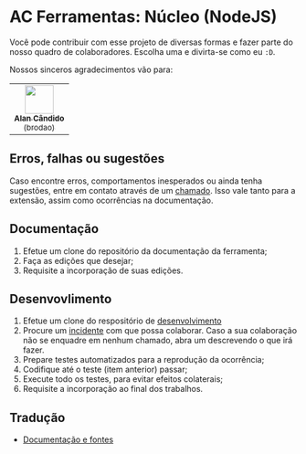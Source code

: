 # AC Ferramentas: Núcleo (NodeJS)

Você pode contribuir com esse projeto de diversas formas e fazer parte do nosso quadro de colaboradores. Escolha uma e divirta-se como eu `:D`.

Nossos sinceros agradecimentos vão para:

<!-- ALL-CONTRIBUTORS-LIST:START - Do not remove or modify this section -->
<!-- prettier-ignore-start -->
<!-- markdownlint-disable -->
<table>
  <tr>
    <td align="center"><a href="https://github.com/brodao" target="_brank"><img src="https://avatars0.githubusercontent.com/u/949914?v=4" width="50px;" alt=""/><br /><sub><b>Alan Cândido</b><br>(brodao)</sub></a></td>
  </tr>
</table>

<!-- markdownlint-enable -->
<!-- prettier-ignore-end -->
<!-- ALL-CONTRIBUTORS-LIST:END -->

## Erros, falhas ou sugestões

Caso encontre erros, comportamentos inesperados ou ainda tenha sugestões, entre em contato através de um [chamado](https://github.com/brodao/act-core-js/issues?status=new&status=open). Isso vale tanto para a extensão, assim como ocorrências na documentação.

## Documentação

1. Efetue um clone do repositório da documentação da ferramenta;
2. Faça as edições que desejar;
3. Requisite a incorporação de suas edições.

## Desenvovlimento

1. Efetue um clone do respositório de [desenvolvimento](https://github.com/brodao/act-core-js/src/developer/)
2. Procure um [incidente](https://github.com/brodao/act-core-js/issues?status=new&status=open) com que possa colaborar. Caso a sua colaboração não se enquadre em nenhum chamado, abra um descrevendo o que irá fazer.
3. Prepare testes automatizados para a reprodução da ocorrência;
4. Codifique até o teste (item anterior) passar;
5. Execute todo os testes, para evitar efeitos colaterais;
6. Requisite a incorporação ao final dos trabalhos.

## Tradução

-   [Documentação e fontes](LOCATION.md)
